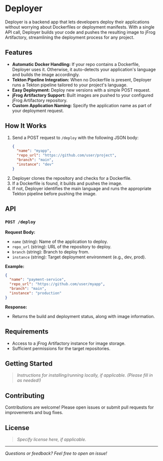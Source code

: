 # Deployer

Deployer is a backend app that lets developers deploy their applications without worrying about Dockerfiles or deployment manifests. With a single API call, Deployer builds your code and pushes the resulting image to jFrog Artifactory, streamlining the deployment process for any project.

## Features

- **Automatic Docker Handling:** If your repo contains a Dockerfile, Deployer uses it. Otherwise, it auto-detects your application's language and builds the image accordingly.
- **Tekton Pipeline Integration:** When no Dockerfile is present, Deployer runs a Tekton pipeline tailored to your project's language.
- **Easy Deployment:** Deploy new versions with a simple POST request.
- **jFrog Artifactory Support:** Built images are pushed to your configured jFrog Artifactory repository.
- **Custom Application Naming:** Specify the application name as part of your deployment request.

## How It Works

1. Send a POST request to `/deploy` with the following JSON body:
   ```json
   {
     "name": "myapp",
     "repo_url": "https://github.com/user/project",
     "branch": "main",
     "instance": "dev"
   }
   ```
2. Deployer clones the repository and checks for a Dockerfile.
3. If a Dockerfile is found, it builds and pushes the image.
4. If not, Deployer identifies the main language and runs the appropriate Tekton pipeline before pushing the image.

## API

### `POST /deploy`

**Request Body:**
- `name` (string): Name of the application to deploy.
- `repo_url` (string): URL of the repository to deploy.
- `branch` (string): Branch to deploy from.
- `instance` (string): Target deployment environment (e.g., dev, prod).

**Example:**
```json
{
  "name": "payment-service",
  "repo_url": "https://github.com/user/myapp",
  "branch": "main",
  "instance": "production"
}
```

**Response:**
- Returns the build and deployment status, along with image information.

## Requirements

- Access to a jFrog Artifactory instance for image storage.
- Sufficient permissions for the target repositories.

## Getting Started

> _Instructions for installing/running locally, if applicable. (Please fill in as needed!)_

## Contributing

Contributions are welcome! Please open issues or submit pull requests for improvements and bug fixes.

## License

> _Specify license here, if applicable._

---

_Questions or feedback? Feel free to open an issue!_
